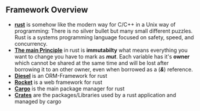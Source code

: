 ## Framework Overview

* [**rust**](https://www.rust-lang.org/learn) is somehow like the modern way for C/C++ in a Unix way of programming: There is no silver bullet but many small different puzzles. Rust is a systems programming language focused on safety, speed, and concurrency.
* [**The main Principle**](https://richard.dallaway.com/2020/05/04/rust-principles.html) in rust is **immutabilty** what means everything you want to change you have to mark as ***mut***. Each variable has it's **owner** which cannot be shared at the same time and will be lost after borrowing it to an other owner, even when borrowed as a (***&***) reference.
* [**Diesel**](https://docs.diesel.rs/2.0.x/diesel/index.html) is an ORM-Framework for rust
* [**Rocket**](https://rocket.rs/) is a web framework for rust
* [**Cargo**](https://doc.rust-lang.org/cargo/) is the main package manager for rust
* [**Crates**](https://crates.io/) are the packages/Libraries used by a rust application and managed by cargo
